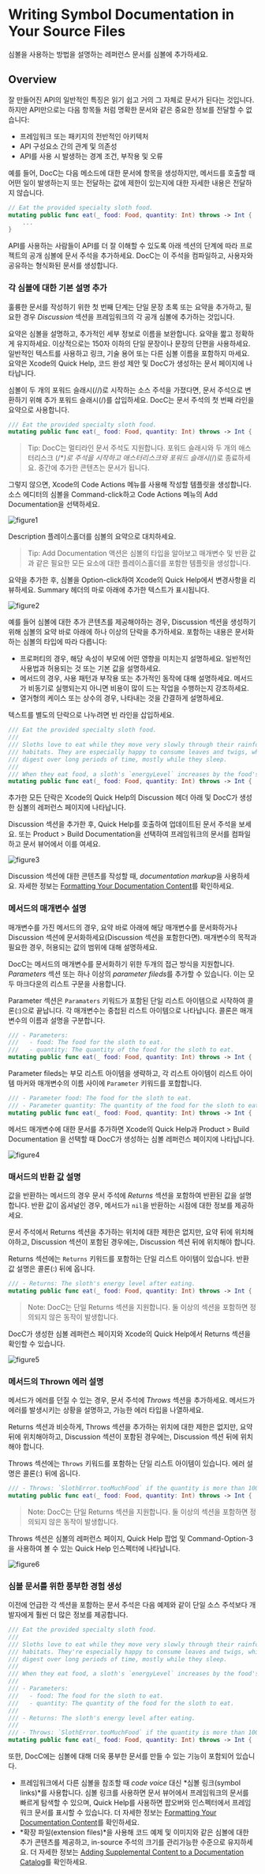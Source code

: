 # Writing Symbol Documentation in Your Source Files

심볼을 사용하는 방법을 설명하는 레퍼런스 문서를 심볼에 추가하세요.

## Overview

잘 만들어진 API의 일반적인 특징은 읽기 쉽고 거의 그 자체로 문서가 된다는 것입니다. 하지만 API만으로는 다음 항목들 처럼 명확한 문서와 같은 중요한 정보를 전달할 수 없습니다:
- 프레임워크 또는 패키지의 전반적인 아키텍처
- API 구성요소 간의 관계 및 의존성
- API를 사용 시 발생하는 경계 조건, 부작용 및 오류

예를 들어, DocC는 다음 메소드에 대한 문서에 항목을 생성하지만, 메서드를 호출할 때 어떤 일이 발생하는지 또는 전달하는 값에 제한이 있는지에 대한 자세한 내용은 전달하지 않습니다.

```swift
// Eat the provided specialty sloth food.
mutating public func eat(_ food: Food, quantity: Int) throws -> Int {
    ...
}
```

API를 사용하는 사람들이 API를 더 잘 이해할 수 있도록 아래 섹션의 단계에 따라 프로젝트의 공개 심볼에 문서 주석을 추가하세요. DocC는 이 주석을 컴파일하고, 사용자와 공유하는 형식화된 문서를 생성합니다.

### 각 심볼에 대한 기본 설명 추가

훌륭한 문서를 작성하기 위한 첫 번째 단계는 단일 문장 초록 또는 요약을 추가하고, 필요한 경우 *Discussion* 섹션을 프레임워크의 각 공개 심볼에 추가하는 것입니다. 

요약은 심볼을 설명하고, 추가적인 세부 정보로 이름을 보완합니다. 요약을 짧고 정확하게 유지하세요. 이상적으로는 150자 이하의 단일 문장이나 문장의 단편을 사용하세요. 일반적인 텍스트를 사용하고 링크, 기술 용어 또는 다른 심볼 이름을 포함하지 마세요. 요약은 Xcode의 Quick Help, 코드 완성 제안 및 DocC가 생성하는 문서 페이지에 나타납니다.

심볼이 두 개의 포워드 슬래시(//)로 시작하는 소스 주석을 가졌다면, 문서 주석으로 변환하기 위해 추가 포워드 슬래시(/)를 삽입하세요. DocC는 문서 주석의 첫 번째 라인을 요약으로 사용합니다.

```swift
/// Eat the provided specialty sloth food.
mutating public func eat(_ food: Food, quantity: Int) throws -> Int {
```

> Tip: DocC는 멀티라인 문서 주석도 지원합니다. 포워드 슬래시와 두 개의 애스터리스크 (/\**)로 주석을 시작하고 애스터리스크와 포워드 슬래시(*/)로 종료하세요. 중간에 추가한 콘텐츠는 문서가 됩니다. 

그렇지 않으면, Xcode의 Code Actions 메뉴를 사용해 작성할 템플릿을 생성합니다. 소스 에디터의 심볼을 Command-click하고 Code Actions 메뉴의 Add Documentation을 선택하세요.

![figure1](Writing-Symbol-Documentation-in-Your-Source-Files-figure1.png)

Description 플레이스홀더를 심볼의 요약으로 대치하세요.

> Tip: Add Documentation 액션은 심볼의 타입을 알아보고 매개변수 및 반환 값과 같은 필요한 모든 요소에 대한 플레이스홀더를 포함한 템플릿을 생성합니다.

요약을 추가한 후, 심볼을 Option-click하여 Xcode의 Quick Help에서 변경사항을 리뷰하세요. Summary 헤더의 마로 아래에 추가한 텍스트가 표시됩니다.

![figure2](Writing-Symbol-Documentation-in-Your-Source-Files-figure2.png)

예를 들어 심볼에 대한 추가 콘텐츠를 제공해야하는 경우, Discussion 섹션을 생성하기 위해 심볼의 요약 바로 아래에 하나 이상의 단락을 추가하세요. 포함하는 내용은 문서화하는 심볼의 타입에 따라 다릅니다:
- 프로퍼티의 경우, 해당 속성이 부모에 어떤 영향을 미치는지 설명하세요. 일반적인 사용법과 허용되는 것 또는 기본 값을 설명하세요.
- 메서드의 경우, 사용 패턴과 부작용 또는 추가적인 동작에 대해 설명하세요. 메서드가 비동기로 실행되는지 아니면 비용이 많이 드는 작업을 수행하는지 강조하세요.
- 열거형의 케이스 또는 상수의 경우, 나타내는 것을 간결하게 설명하세요.

텍스트를 별도의 단락으로 나누려면 빈 라인을 삽입하세요.

```swift
/// Eat the provided specialty sloth food.
///
/// Sloths love to eat while they move very slowly through their rainforest 
/// habitats. They are especially happy to consume leaves and twigs, which they 
/// digest over long periods of time, mostly while they sleep.
/// 
/// When they eat food, a sloth's `energyLevel` increases by the food's `energy`.
mutating public func eat(_ food: Food, quantity: Int) throws -> Int {
```

추가한 모든 단락은 Xcode의 Quick Help의 Discussion 헤더 아래 및 DocC가 생성한 심볼의 레퍼런스 페이지에 나타납니다.

Discussion 섹션을 추가한 후, Quick Help를 호출하여 업데이트된 문서 주석을 보세요. 또는 Product > Build Documentation을 선택하여 프레임워크의 문서를 컴파일하고 문서 뷰어에서 이를 여세요.

![figure3](Writing-Symbol-Documentation-in-Your-Source-Files-figure3.png)

Discussion 섹션에 대한 콘텐츠를 작성할 때, *documentation markup*을 사용하세요. 자세한 정보는 [Formatting Your Documentation Content](https://developer.apple.com/documentation/xcode/formatting-your-documentation-content)를 확인하세요.

### 메서드의 매개변수 설명

매개변수를 가진 메서드의 경우, 요약 바로 아래에 해당 매개변수를 문서화하거나 Discussion 섹션에 문서화하세요(Discussion 섹션을 포함한다면). 매개변수의 목적과 필요한 경우, 허용되는 값의 범위에 대해 설명하세요.

DocC는 메서드의 매개변수를 문서화하기 위한 두개의 접근 방식을 지원합니다. *Parameters* 섹션 또는 하나 이상의 *parameter fileds*를 추가할 수 있습니다. 이는 모두 마크다운의 리스트 구문을 사용합니다. 

Parameter 섹션은 `Paramaters` 키워드가 포함된 단일 리스트 아이템으로 시작하여 콜론(:)으로 끝납니다. 각 매개변수는 중첩된 리스트 아이템으로 나타납니다. 콜론은 매개변수의 이름과 설명을 구분합니다. 

```swift
/// - Parameters:
///   - food: The food for the sloth to eat.
///   - quantity: The quantity of the food for the sloth to eat.
mutating public func eat(_ food: Food, quantity: Int) throws -> Int {
```

Parameter fileds는 부모 리스트 아이템을 생략하고, 각 리스트 아이템이 리스트 아이템 마커와 매개변수의 이름 사이에 `Parameter` 키워드를 포합합니다.

```swift
/// - Parameter food: The food for the sloth to eat.
/// - Parameter quantity: The quantity of the food for the sloth to eat.
mutating public func eat(_ food: Food, quantity: Int) throws -> Int {
```

메서드 매개변수에 대한 문서를 추가하면 Xcode의 Quick Help과 Product > Build Documentation 을 선택할 때 DocC가 생성하는 심볼 레퍼런스 페이지에 나타납니다.

![figure4](Writing-Symbol-Documentation-in-Your-Source-Files-figure4.png)

### 매서드의 반환 값 설명

값을 반환하는 메서드의 경우 문서 주석에 *Returns* 섹션을 포함하여 반환된 값을 설명합니다. 반환 값이 옵셔널인 경우, 메서드가 `nil`을 반환하는 시점에 대한 정보를 제공하세요.

문서 주석에서 Returns 섹션을 추가하는 위치에 대한 제한은 없지만, 요약 뒤에 위치해야하고, Discussion 섹션이 포함된 경우에는, Discussion 섹션 뒤에 위치해야 합니다.

Returns 섹션에는 `Returns` 키워드를 포함하는 단일 리스트 아이템이 있습니다. 반환 값 설명은 콜론(:) 뒤에 옵니다.


```swift
/// - Returns: The sloth's energy level after eating.
mutating public func eat(_ food: Food, quantity: Int) throws -> Int {
```

> Note: DocC는 단일 Returns 섹션을 지원합니다. 둘 이상의 섹션을 포함하면 정의되지 않은 동작이 발생합니다.

DocC가 생성한 심볼 레퍼런스 페이지와 Xcode의 Quick Help에서 Returns 섹션을 확인할 수 있습니다.

![figure5](Writing-Symbol-Documentation-in-Your-Source-Files-figure5.png)

### 메서드의 Thrown 에러 설명

메서드가 에러를 던질 수 있는 경우, 문서 주석에 *Throws* 섹션을 추가하세요. 메서드가 에러를 발생시키는 상황을 설명하고, 가능한 에러 타입을 나열하세요.

Returns 섹션과 비슷하게, Throws 섹션을 추가하는 위치에 대한 제한은 없지만, 요약 뒤에 위치해야하고, Discussion 섹션이 포함된 경우에는, Discussion 섹션 뒤에 위치해야 합니다.

Throws 섹션에는 `Throws` 키워드를 포함하는 단일 리스트 아이템이 있습니다. 에러 설명은 콜론(:) 뒤에 옵니다.

```swift
/// - Throws: `SlothError.tooMuchFood` if the quantity is more than 100.
mutating public func eat(_ food: Food, quantity: Int) throws -> Int {
```

> Note: DocC는 단일 Returns 섹션을 지원합니다. 둘 이상의 섹션을 포함하면 정의되지 않은 동작이 발생합니다.

Throws 섹션은 심볼의 레퍼런스 페이지, Quick Help 팝업 및 Command-Option-3을 사용하여 볼 수 있는 Quick Help 인스펙터에 나타납니다.

![figure6](Writing-Symbol-Documentation-in-Your-Source-Files-figure6.png)

### 심볼 문서를 위한 풍부한 경험 생성

이전에 언급한 각 섹션을 포함하는 문서 주석은 다음 예제와 같이 단일 소스 주석보다 개발자에게 훨씬 더 많은 정보를 제공합니다.

```swift
/// Eat the provided specialty sloth food.
///
/// Sloths love to eat while they move very slowly through their rainforest 
/// habitats. They're especially happy to consume leaves and twigs, which they 
/// digest over long periods of time, mostly while they sleep.
///
/// When they eat food, a sloth's `energyLevel` increases by the food's `energy`.
///
/// - Parameters:
///   - food: The food for the sloth to eat.
///   - quantity: The quantity of the food for the sloth to eat.
///
/// - Returns: The sloth's energy level after eating.
///
/// - Throws: `SlothError.tooMuchFood` if the quantity is more than 100.
mutating public func eat(_ food: Food, quantity: Int) throws -> Int {
```

또한, DocC에는 심볼에 대해 더욱 풍부한 문서를 만들 수 있는 기능이 포함되어 있습니다.
- 프레임워크에서 다른 심볼을 참조할 때 *code voice* 대신 *심볼 링크(symbol links)*를 사용합니다. 심볼 링크를 사용하면 문서 뷰어에서 프레임워크의 문서를 빠르게 탐색할 수 있으며, Quick Help를 사용하면 팝오버와 인스펙터에서 프레임워크 문서를 표시할 수 있습니다. 더 자세한 정보는 [Formatting Your Documentation Content](https://developer.apple.com/documentation/xcode/formatting-your-documentation-content)를 확인하세요.
- *확장 파일(extension files)*을 사용해 코드 예제 및 이미지와 같은 심볼에 대한 추가 콘텐츠를 제공하고, in-source 주석의 크기를 관리가능한 수준으로 유지하세요. 더 자세한 정보는 [Adding Supplemental Content to a Documentation Catalog](https://developer.apple.com/documentation/xcode/adding-supplemental-content-to-a-documentation-catalog)를 확인하세요.
